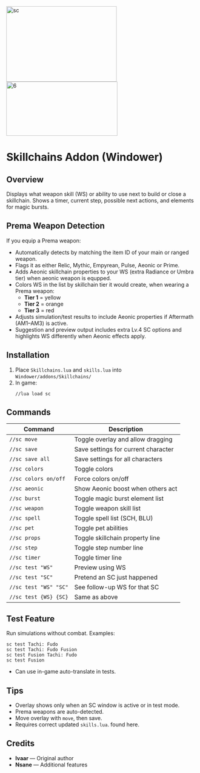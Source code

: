 <img width="291" height="199" alt="sc" src="https://github.com/user-attachments/assets/76e816c8-741f-488e-a5ab-26d85b7d4501" />
<img width="293" height="143" alt="6" src="https://github.com/user-attachments/assets/81bed8a2-38d4-4c37-bdd0-b31f2a760798" />


# Skillchains Addon (Windower)

## Overview
Displays what weapon skill (WS) or ability to use next to build or close a skillchain. Shows a timer, current step, possible next actions, and elements for magic bursts.

## Prema Weapon Detection
If you equip a Prema weapon:

- Automatically detects by matching the item ID of your main or ranged weapon.
- Flags it as either Relic, Mythic, Empyrean, Pulse, Aeonic or Prime.
- Adds Aeonic skillchain properties to your WS (extra Radiance or Umbra tier) when aeonic weapon is equpped.
- Colors WS in the list by skillchain tier it would create, when wearing a Prema weapon:
  - **Tier 1** = yellow  
  - **Tier 2** = orange  
  - **Tier 3** = red
- Adjusts simulation/test results to include Aeonic properties if Aftermath (AM1–AM3) is active.
- Suggestion and preview output includes extra Lv.4 SC options and highlights WS differently when Aeonic effects apply.

## Installation
1. Place `Skillchains.lua` and `skills.lua` into `Windower/addons/Skillchains/`
2. In game:  
   ```
   //lua load sc
   ```

## Commands
| Command | Description |
| ------- | ----------- |
| `//sc move` | Toggle overlay and allow dragging |
| `//sc save` | Save settings for current character |
| `//sc save all` | Save settings for all characters |
| `//sc colors` | Toggle colors |
| `//sc colors on/off` | Force colors on/off |
| `//sc aeonic` | Show Aeonic boost when others act |
| `//sc burst` | Toggle magic burst element list |
| `//sc weapon` | Toggle weapon skill list |
| `//sc spell` | Toggle spell list (SCH, BLU) |
| `//sc pet` | Toggle pet abilities |
| `//sc props` | Toggle skillchain property line |
| `//sc step` | Toggle step number line |
| `//sc timer` | Toggle timer line |
| `//sc test "WS"` | Preview using WS |
| `//sc test "SC"` | Pretend an SC just happened |
| `//sc test "WS" "SC"` | See follow-up WS for that SC |
| `//sc test {WS} {SC}` | Same as above |

## Test Feature
Run simulations without combat. Examples:
```
sc test Tachi: Fudo
sc test Tachi: Fudo Fusion
sc test Fusion Tachi: Fudo
sc test Fusion
```
- Can use in-game auto-translate in tests.

## Tips
- Overlay shows only when an SC window is active or in test mode.
- Prema weapons are auto-detected.
- Move overlay with `move`, then save.
- Requires correct updated `skills.lua`. found here.

## Credits
- **Ivaar** — Original author  
- **Nsane** — Additional features
